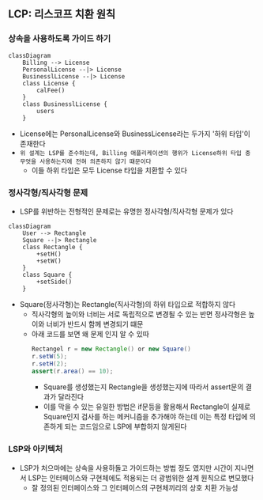 ## LCP: 리스코프 치환 원칙

### 상속을 사용하도록 가이드 하기

```mermaid
classDiagram
    Billing --> License
    PersonalLicense --|> License
    BusinesslLicense --|> License
    class License {
        calFee()
    }
    class BusinesslLicense {
        users
    }
```

- License에는 PersonalLicense와 BusinessLicense라는 두가지 '하위 타입'이 존재한다
- `위 설계는 LSP를 준수하는데, Billing 애플리케이션의 행위가 License하위 타입 중 무엇을 사용하는지에 전혀 의존하지 않기 떄문이다`
    - 이들 하위 타입은 모두 License 타입을 치환할 수 있다

### 정사각형/직사각형 문제

- LSP를 위반하는 전형적인 문제로는 유명한 정사각형/직사각형 문제가 있다

```mermaid
classDiagram
    User --> Rectangle
    Square --|> Rectangle
    class Rectangle {
        +setH()
        +setW()
    }
    class Square {
        +setSide()
    }
```

- Square(정사각형)는 Rectangle(직사각형)의 하위 타입으로 적합하지 않다
    - 직사각형의 높이와 너비는 서로 독립적으로 변경될 수 있는 반면 정사각형은 높이와 너비가 반드시 함께 변경되기 떄문
    - 아래 코드를 보면 왜 문제 인지 알 수 있따
      ```java
      Rectangel r = new Rectangle() or new Square()
      r.setW(5);
      r.setH(2);
      assert(r.area() == 10);
      ```
        - Square를 생성했는지 Rectangle을 생성했는지에 따라서 assert문의 결과가 달라진다
        - 이를 막을 수 있는 유일한 방법은 if문등을 활용해서 Rectangle이 실제로 Square인지 검사를 하는 메커니즘을 추가해야 하는데 이는 특정 타입에 의존하게 되는 코드임으로 LSP에 부합하지
          않게된다

### LSP와 아키텍처

- LSP가 처으마에는 상속을 사용하돌고 가이드하는 방법 정도 였지만 시간이 지나면서 LSP는 인터페이스와 구현체에도 적용되는 더 광범위한 설계 원칙으로 변모했다
    - 잘 정의된 인터페이스와 그 인터페이스의 구현체끼리의 상호 치환 가능성

